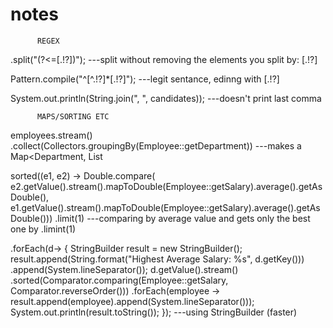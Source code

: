 # notes

          REGEX
          
.split("(?<=[.!?])");
---split without removing the elements you split by: [.!?]

Pattern.compile("^[^.!?]*[.!?]");
---legit sentance, edinng with [.!?]


System.out.println(String.join(", ", candidates));
---doesn't print last comma

          MAPS/SORTING ETC     

employees.stream()
                .collect(Collectors.groupingBy(Employee::getDepartment))
---makes a Map<Department, List<Employees>
  
  sorted((e1, e2) -> Double.compare(
                        e2.getValue().stream().mapToDouble(Employee::getSalary).average().getAsDouble(),
                        e1.getValue().stream().mapToDouble(Employee::getSalary).average().getAsDouble()))
                .limit(1) 
---comparing by average value and gets only the best one by .limint(1)

.forEach(d-> {
                    StringBuilder result = new StringBuilder();
                    result.append(String.format("Highest Average Salary: %s", d.getKey()))
                            .append(System.lineSeparator());
                    d.getValue().stream()
                            .sorted(Comparator.comparing(Employee::getSalary, Comparator.reverseOrder()))
                            .forEach(employee -> result.append(employee).append(System.lineSeparator()));
                    System.out.println(result.toString());
                });
---using StringBuilder (faster)
